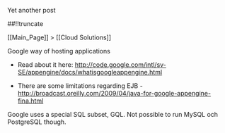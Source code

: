 Yet another post

[meta:author]: <> (Jonas Colmsjo)
[meta:title]: <> (Google-app-engine.md)
[meta:date]: <> (2012-01-01)
[meta:nested:key]: <> (Metadata value)

##!!truncate


[[Main_Page]] > [[Cloud Solutions]]

Google way of hosting applications


* Read about it here: http://code.google.com/intl/sv-SE/appengine/docs/whatisgoogleappengine.html

* There are some limitations regarding EJB - http://broadcast.oreilly.com/2009/04/java-for-google-appengine-fina.html


Google uses a special SQL subset, GQL. Not possible to run MySQL och PostgreSQL though.
